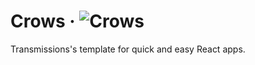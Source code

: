 # Crows &middot; ![Crows](https://img.shields.io/badge/Made%20with-Crows-black?logo=react&logoColor=white)

Transmissions's template for quick and easy React apps.
